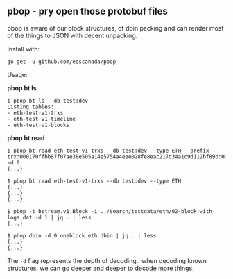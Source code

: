 pbop - pry open those protobuf files
------------------------------------

pbop is aware of our block structures, of dbin packing and can render most of the things to JSON
with decent unpacking.

Install with:

    go get -u github.com/eoscanada/pbop


Usage:

__pbop bt ls__

```shell script
$ pbop bt ls --db test:dev 
Listing tables:
- eth-test-v1-trxs
- eth-test-v1-timeline
- eth-test-v1-blocks
```

__pbop bt read__
```shell script
$ pbop bt read eth-test-v1-trxs --db test:dev --type ETH --prefix trx:000170ffbb87f07ae38e505a14e5754a4eee028fe8eac217d34a1c9d112bf89b:00000000007fffc6:360131db -d 0
{...}

$ pbop bt read eth-test-v1-trxs --db test:dev --type ETH
{...}
{...}
{...}
```

```shell script
$ pbop -t bstream.v1.Block -i ../search/testdata/eth/02-block-with-logs.dat -d 1 | jq . | less
{...}

$ pbop dbin -d 0 oneblock.eth.dbin | jq . | less
{...}
{...}
```

The `-d` flag represents the depth of decoding.. when decoding known
structures, we can go deeper and deeper to decode more things.
